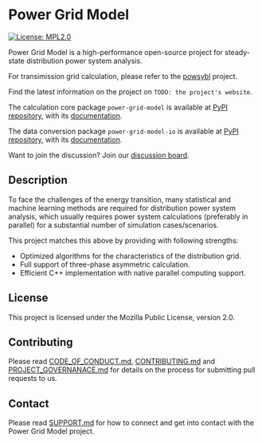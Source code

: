<!--
SPDX-FileCopyrightText: 2022 Contributors to the Power Grid Model project <dynamic.grid.calculation@alliander.com>

SPDX-License-Identifier: MPL-2.0
-->

# Power Grid Model

[![License: MPL2.0](https://img.shields.io/badge/License-MPL2.0-informational.svg)](https://github.com/PowerGridModel/.github/blob/main/LICENSE)

Power Grid Model is a high-performance open-source project for steady-state distribution power system analysis.

For transimission grid calculation, please refer to the [powsybl](https://www.powsybl.org/) project.

Find the latest information on the project on `TODO: the project's website`.

The calculation core package `power-grid-model` is available at [PyPI repository](https://pypi.org/project/power-grid-model/), 
with its [documentation](https://power-grid-model.readthedocs.io/).

The data conversion package `power-grid-model-io` is available at [PyPI repository](https://pypi.org/project/power-grid-model-io/),
with its [documentation](https://power-grid-model-io.readthedocs.io/).

Want to join the discussion? Join our [discussion board](https://github.com/orgs/PowerGridModel/discussions).

## Description

To face the challenges of the energy transition, many statistical and machine learning methods are required for distribution power system analysis, which usually requires power system calculations (preferably in parallel) for a substantial number of simulation cases/scenarios.

This project matches this above by providing with following strengths:

- Optimized algorithms for the characteristics of the distribution grid.
- Full support of three-phase asymmetric calculation.
- Efficient C++ implementation with native parallel computing support.

## License
This project is licensed under the Mozilla Public License, version 2.0.

## Contributing
Please read [CODE_OF_CONDUCT.md](https://github.com/PowerGridModel/.github/blob/main/CODE_OF_CONDUCT.md), [CONTRIBUTING.md](https://github.com/PowerGridModel/.github/blob/main/CONTRIBUTING.md) and [PROJECT_GOVERNANACE.md](https://github.com/PowerGridModel/.github/blob/main/PROJECT_GOVERNANCE.md) for details on the process for submitting pull requests to us.

## Contact
Please read [SUPPORT.md](https://github.com/PowerGridModel/.github/blob/main/SUPPORT.md) for how to connect and get into contact with the Power Grid Model project.